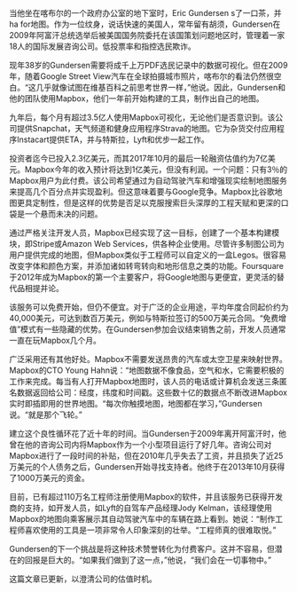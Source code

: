 当他坐在喀布尔的一个政府办公室的地下室时，Eric Gundersen s了一口茶，并ha for地图。作为一位纹身，说话快速的美国人，常年留有胡须，Gundersen在2009年阿富汗总统选举后被美国国务院委托在该国策划问题地区时，管理着一家18人的国际发展咨询公司。低投票率和指控选民欺诈。

现年38岁的Gundersen需要将成千上万PDF选民记录中的数据可视化。但在2009年，随着Google Street View汽车在全球拍摄城市照片，喀布尔的看法仍然很空白。“这几乎就像试图在维基百科之前思考世界一样，”他说。因此，Gundersen和他的团队使用Mapbox，他们一年前开始构建的工具，制作出自己的地图。

九年后，每个月有超过3.5亿人使用Mapbox可视化，无论他们是否意识到。该公司提供Snapchat，天气频道和健身应用程序Strava的地图。它为杂货交付应用程序Instacart提供ETA，并与特斯拉，Lyft和优步一起工作。


投资者迄今已投入2.3亿美元，而其2017年10月的最后一轮融资估值约为7亿美元。Mapbox今年的收入预计将达到1亿美元，但没有利润。一个问题：只有3％的Mapbox用户为此付费。该公司希望通过为自动驾驶汽车和增强现实绘制地图服务来提高几个百分点并实现盈利。但这意味着要与Google竞争。Mapbox比谷歌地图更具定制性，但是这样的优势是否足以克服搜索巨头深厚的工程天赋和更深的口袋是一个悬而未决的问题。

通过严格关注开发人员，Mapbox已经实现了这一目标，创建了一个基本构建模块，即Stripe或Amazon Web Services，供各种企业使用。尽管许多制图公司为用户提供完成的地图，但Mapbox类似于工程师可以自定义的一盒Legos。很容易改变字体和颜色方案，并添加诸如转弯转向和地形信息之类的功能。Foursquare于2012年成为Mapbox的第一个主要客户，将Google地图与更便宜，更灵活的替代品相提并论。

该服务可以免费开始，但仍不便宜。对于广泛的企业用途，平均年度合同起价约为40,000美元，可达到数百万美元，例如与特斯拉签订的500万美元合同。“免费增值”模式有一些隐藏的优势。在Gundersen参加会议结束销售之前，开发人员通常一直在玩Mapbox几个月。

广泛采用还有其他好处。Mapbox不需要发送昂贵的汽车或太空卫星来映射世界。Mapbox的CTO Young Hahn说：“地图数据不像食品，空气和水，它需要积极的工作来完成。每当有人打开Mapbox地图时，该人员的电话或计算机会发送三条匿名数据返回给公司：经度，纬度和时间戳。这些数十亿的数据点不断改进Mapbox实时即插即用的世界地图。“每次你触摸地图，地图都在学习，”Gundersen说。“就是那个飞轮。”

建立这个良性循环花了近十年的时间。当Gundersen于2009年离开阿富汗时，他曾在他的咨询公司内将Mapbox作为一个小型项目运行了好几年。咨询公司对Mapbox进行了一段时间的补贴，但在2010年几乎失去了工资，并且损失了近25万美元的个人债务之后，Gundersen开始寻找支持者。他终于在2013年10月获得了1000万美元的资金。

目前，已有超过110万名工程师注册使用Mapbox的软件，并且该服务已获得开发商的支持，如开发人员，如Lyft的自驾车产品经理Jody Kelman，该经理使用Mapbox的地图向乘客展示其自动驾驶汽车中的车辆在路上看到。她说：“制作工程师喜欢使用的工具是一项非常令人印象深刻的壮举。“工程师真的很难取悦。”

Gundersen的下一个挑战是将这种技术赞誉转化为付费客户。这并不容易，但潜在的回报是巨大的。“如果我们做到了这一点，”他说，“我们会在一切事物中。”

这篇文章已更新，以澄清公司的估值时机。